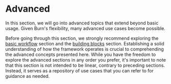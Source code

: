 # Advanced

In this section, we will go into advanced topics that extend beyond basic usage. Given Burn's
flexibility, many advanced use cases become possible.

Before going through this section, we strongly recommend exploring the
[basic workflow](../basic-workflow/) section and the
[building blocks](../building-blocks/) section. Establishing a solid understanding of how
the framework operates is crucial to comprehending the advanced concepts presented here. While you
have the freedom to explore the advanced sections in any order you prefer, it's important to note
that this section is not intended to be linear, contrary to preceding sections. Instead, it serves
as a repository of use cases that you can refer to for guidance as needed.

